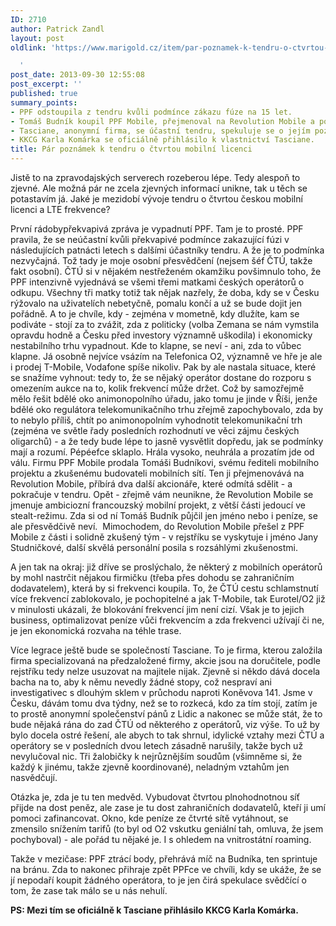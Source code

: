```yaml
---
ID: 2710
author: Patrick Zandl
layout: post
oldlink: 'https://www.marigold.cz/item/par-poznamek-k-tendru-o-ctvrtou-mobilni-licenci

  '
post_date: 2013-09-30 12:55:08
post_excerpt: ''
published: true
summary_points:
- PPF odstoupila z tendru kvůli podmínce zákazu fúze na 15 let.
- Tomáš Budník koupil PPF Mobile, přejmenoval na Revolution Mobile a pokračuje v tendru.
- Tasciane, anonymní firma, se účastní tendru, spekuluje se o jejím pozadí.
- KKCG Karla Komárka se oficiálně přihlásilo k vlastnictví Tasciane.
title: Pár poznámek k tendru o čtvrtou mobilní licenci
---
```


<p>Jistě to na zpravodajských serverech rozeberou lépe. Tedy alespoň to zjevné. Ale možná pár ne zcela zjevných informací unikne, tak u těch se potastavím já. Jaké je mezidobí vývoje tendru o čtvrtou českou mobilní licenci a LTE frekvence?</p>


<!--more-->

<p>První rádobypřekvapivá zpráva je vypadnutí PPF. Tam je to prosté. PPF pravila, že se neúčastní kvůli překvapivé podmínce zakazující fúzi v následujících patnácti letech s dalšími účastníky tendru. A že je to podmínka nezvyčajná. Tož tady je moje osobní přesvědčení (nejsem šéf ČTÚ, takže fakt osobní). ČTÚ si v nějakém nestřeženém okamžiku povšimnulo toho, že PPF intenzivně vyjednává se všemi třemi matkami českých operátorů o odkupu. Všechny tři matky totiž tak nějak nazřely, že doba, kdy se v Česku rýžovalo na uživatelích nebetyčně, pomalu končí a už se bude dojit jen pořádně. A to je chvíle, kdy - zejména v mometně, kdy dlužíte, kam se podiváte - stojí za to zvážit, zda z politicky (volba Zemana se nám vymstila opravdu hodně a Česku před investory významně uškodila) i ekonomicky nestabilního trhu vypadnout. Kde to klapne, se neví - ani, zda to vůbec klapne. Já osobně nejvíce vsázím na Telefonica O2, významně ve hře je ale i prodej T-Mobile, Vodafone spíše nikoliv. Pak by ale nastala situace, které se snažíme vyhnout: tedy to, že se nějaký operátor dostane do rozporu s omezením aukce na to, kolik frekvencí může držet. Což by samozřejmě mělo řešit bdělé oko animonopolního úřadu, jako tomu je jinde v Říši, jenže bdělé oko regulátora telekomunikačního trhu zřejmě zapochybovalo, zda by to nebylo příliš, chtít po animonopolním vyhodnotit telekomunikační trh (zejména ve světle řady posledních rozhodnutí ve věci zájmu českých oligarchů) - a že tedy bude lépe to jasně vysvětlit dopředu, jak se podmínky mají a rozumí. Pépéefce sklaplo. Hrála vysoko, neuhrála a prozatím jde od válu. Firmu PPF Mobile prodala Tomáši Budníkovi, svému řediteli mobilního projektu a zkušenému budovateli mobilních sítí. Ten ji přejmenovává na Revolution Mobile, příbírá dva další akcionáře, které odmítá sdělit - a pokračuje v tendru. Opět - zřejmě vám neunikne, že Revolution Mobile se jmenuje ambiciozní francouzský mobilní projekt, z větší části jedoucí ve stealt-režimu. Zda si od ní Tomáš Budník půjčil jen jméno nebo i peníze, se ale přesvědčivě neví.  Mimochodem, do Revolution Mobile přešel z PPF Mobile z části i solidně zkušený tým - v rejstříku se vyskytuje i jméno Jany Studničkové, další skvělá personální posila s rozsáhlými zkušenostmi. </p>

<p>A jen tak na okraj: již dříve se proslýchalo, že některý z mobilních operátorů by mohl nastrčit nějakou firmičku (třeba přes dohodu se zahraničním dodavatelem), která by si frekvenci koupila. To, že ČTÚ cestu schlamstnutí více frekvencí zablokovalo, je pochopitelné a jak T-Mobile, tak Eurotel/O2 již v minulosti ukázali, že blokování frekvencí jim není cizí. Však je to jejich business, optimalizovat peníze vůči frekvencím a zda frekvenci užívají či ne, je jen ekonomická rozvaha na téhle trase. </p>

<p>Více legrace ještě bude se společností Tasciane. To je firma, kterou založila firma specializovaná na předzaložené firmy, akcie jsou na doručitele, podle rejstříku tedy nelze usuzovat na majitele nijak. Zjevně si někdo dává docela bacha na to, aby k němu nevedly žádné stopy, což nespraví ani investigativec s dlouhým sklem v průchodu naproti Koněvova 141. Jsme v Česku, dávám tomu dva týdny, než se to rozkecá, kdo za tím stojí, zatím je to prostě anonymní společenství pánů z Lidic a nakonec se může stát, že to bude nějaká rána do zad ČTÚ od některého z operátorů, viz výše. To už by bylo docela ostré řešení, ale abych to tak shrnul, idylické vztahy mezi ČTÚ a operátory se v posledních dvou letech zásadně narušily, takže bych už nevylučoval nic. Tři žalobičky k nejrůznějším soudům (všimněme si, že každý k jinému, takže zjevně koordinované), neladným vztahům jen nasvědčují. </p>

<p>Otázka je, zda je tu ten medvěd. Vybudovat čtvrtou plnohodnotnou síť přijde na dost peněz, ale zase je tu dost zahraničních dodavatelů, kteří ji umí pomoci zafinancovat. Okno, kde peníze ze čtvrté sítě vytáhnout, se zmensilo snížením tarifů (to byl od O2 vskutku geniální tah, omluva, že jsem pochyboval) - ale pořád tu nějaké je. I s ohledem na vnitrostátní roaming. </p>

<p>Takže v mezičase: PPF ztrácí body, přehrává míč na Budníka, ten sprintuje na bránu. Zda to nakonec přihraje zpět PPFce ve chvíli, kdy se ukáže, že se jí nepodaří koupit žádného operátora, to je jen čirá spekulace svědčící o tom, že zase tak málo se u nás nehulí. </p>

<p><strong>PS: Mezi tím se oficiálně k Tasciane přihlásilo KKCG Karla Komárka. </strong></p>